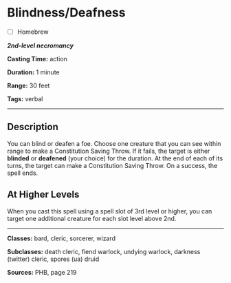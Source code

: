 # Blindness/Deafness

- [ ] Homebrew

***2nd-level necromancy***

**Casting Time:** action

**Duration:** 1 minute

**Range:** 30 feet

**Tags:** verbal

---

## Description
You can blind or deafen a foe.
Choose one creature that you can see within range to make a Constitution Saving Throw.
If it fails, the target is either **blinded** or **deafened** (your choice) for the duration.
At the end of each of its turns, the target can make a Constitution Saving Throw.
On a success, the spell ends.

## At Higher Levels
When you cast this spell using a spell slot of 3rd level or higher, you can target one additional creature for each slot level above 2nd.

---

**Classes:** bard, cleric, sorcerer, wizard

**Subclasses:** death cleric, fiend warlock, undying warlock, darkness (twitter) cleric, spores (ua) druid

**Sources:** PHB, page 219
